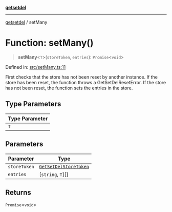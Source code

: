 [**getsetdel**](../README.md)

---

[getsetdel](../README.md) / setMany

# Function: setMany()

> **setMany**\<`T`\>(`storeToken`, `entries`): `Promise`\<`void`\>

Defined in: [src/setMany.ts:11](https://github.com/ericvera/getsetdel/blob/main/src/setMany.ts#L11)

First checks that the store has not been reset by another instance. If the
store has been reset, the function throws a GetSetDelResetError. If the store
has not been reset, the function sets the entries in the store.

## Type Parameters

| Type Parameter |
| -------------- |
| `T`            |

## Parameters

| Parameter    | Type                                                          |
| ------------ | ------------------------------------------------------------- |
| `storeToken` | [`GetSetDelStoreToken`](../interfaces/GetSetDelStoreToken.md) |
| `entries`    | \[`string`, `T`\][]                                           |

## Returns

`Promise`\<`void`\>
